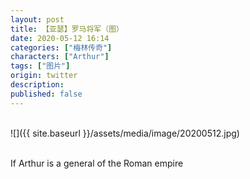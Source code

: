 ```yaml
---
layout: post
title: 【亚瑟】罗马将军（图）
date: 2020-05-12 16:14
categories: ["梅林传奇"]
characters: ["Arthur"]
tags: ["图片"]
origin: twitter
description: 
published: false
---
```


<br>
![]({{ site.baseurl }}/assets/media/image/20200512.jpg)
<br><br>

If Arthur is a general of the Roman empire
